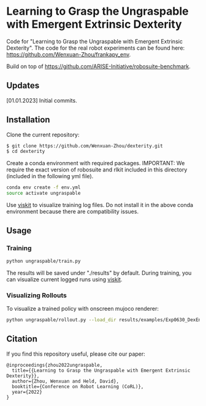 # Learning to Grasp the Ungraspable with Emergent Extrinsic Dexterity

Code for "Learning to Grasp the Ungraspable with Emergent Extrinsic Dexterity".
The code for the real robot experiments can be found here: https://github.com/Wenxuan-Zhou/frankapy_env.

Build on top of https://github.com/ARISE-Initiative/robosuite-benchmark.

## Updates
[01.01.2023] Initial commits.

## Installation

Clone the current repository:
```bash
$ git clone https://github.com/Wenxuan-Zhou/dexterity.git
$ cd dexterity
```

Create a conda environment with required packages.
IMPORTANT: We require the exact version of robosuite and rlkit included in this directory (included in the following yml file).
```bash
conda env create -f env.yml
source activate ungraspable
```

Use [viskit](https://github.com/vitchyr/viskit) to visualize training log files. Do not install it in the above conda environment because there are compatibility issues.

## Usage
### Training
```bash
python ungraspable/train.py
```
The results will be saved under "./results" by default. During training, you can visualize current logged runs using [viskit](https://github.com/vitchyr/viskit).

### Visualizing Rollouts
To visualize a trained policy with onscreen mujoco renderer:
```bash
python ungraspable/rollout.py --load_dir results/examples/Exp0630_DexEnv_MultiGrasp-0 --camera sideview --grasp_and_lift
```

## Citation
If you find this repository useful, please cite our paper:
```
@inproceedings{zhou2022ungraspable,
  title={{Learning to Grasp the Ungraspable with Emergent Extrinsic Dexterity}},
  author={Zhou, Wenxuan and Held, David},
  booktitle={Conference on Robot Learning (CoRL)},
  year={2022}
}
```
